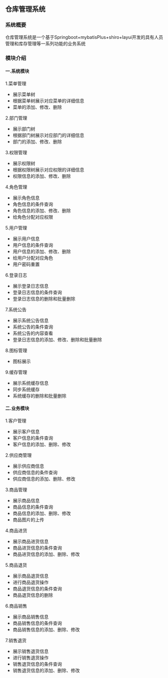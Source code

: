 
## 仓库管理系统

### 系统概要

仓库管理系统是一个基于Springboot+mybatisPlus+shiro+layui开发的具有人员管理和库存管理等一系列功能的业务系统

### 模块介绍

#### 一.系统模块

1.菜单管理

- 展示菜单树
- 根据菜单树展示对应菜单的详细信息
- 菜单的添加、修改、删除

2.部门管理

- 展示部门树
- 根据部门树展示对应部门的详细信息
- 部门的添加、修改、删除

3.权限管理

- 展示权限树
- 根据权限树展示对应权限的详细信息
- 权限信息的添加、修改、删除

4.角色管理

- 展示角色信息
- 角色信息的条件查询
- 角色信息的添加、修改、删除
- 给角色分配对应权限

5.用户管理

- 展示用户信息
- 用户信息的条件查询
- 用户信息的添加、修改、删除
- 给用户分配对应角色
- 用户密码重置

6.登录日志

- 展示登录日志信息
- 登录日志信息的条件查询
- 登录日志信息的删除和批量删除

7.系统公告

- 展示系统公告信息
- 系统公告的条件查询
- 系统公告的内容查看
- 登录日志信息的添加、修改、删除和批量删除

8.图标管理

- 图标展示

9.缓存管理

- 展示系统缓存信息
- 同步系统缓存
- 系统缓存的删除和批量删除

#### 二.业务模块

1.客户管理

- 展示客户信息
- 客户信息的条件查询
- 客户信息的添加、删除、修改

2.供应商管理

- 展示供应商信息
- 供应商信息的条件查询
- 供应商信息的添加、删除、修改

3.商品管理

- 展示商品信息
- 商品信息的条件查询
- 商品信息的添加、删除、修改
- 商品图片的上传

4.商品进货

- 展示商品进货信息
- 商品进货信息的条件查询
- 商品进货信息的添加、删除、修改

5.商品退货

- 展示商品退货信息
- 进行商品退货操作
- 商品退货信息的条件查询
- 商品退货信息的删除

6.商品销售

- 展示商品销售信息
- 商品销售信息的条件查询
- 商品销售信息的添加、删除、修改

7.销售退货

- 展示销售退货信息
- 进行销售退货操作
- 销售退货信息的条件查询
- 销售退货信息的添加、删除、修改





